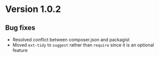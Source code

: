 # Version 1.0.2

## Bug fixes

- Resolved conflict between composer.json and packagist
- Moved `ext-tidy` to `suggest` rather than `require` since it is an optional feature
